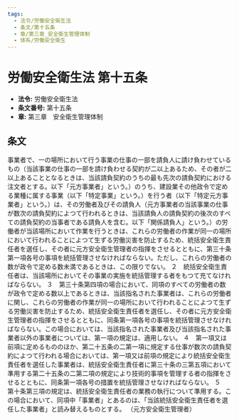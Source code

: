 ```yaml
---
tags:
  - 法令/労働安全衛生法
  - 条文/第十五条
  - 章/第三章_安全衛生管理体制
  - 体系/労働安全衛生
---
```

# 労働安全衛生法 第十五条

- **法令:** 労働安全衛生法
- **条文番号:** 第十五条
- **章:** 第三章　安全衛生管理体制

## 条文
事業者で、一の場所において行う事業の仕事の一部を請負人に請け負わせているもの（当該事業の仕事の一部を請け負わせる契約が二以上あるため、その者が二以上あることとなるときは、当該請負契約のうちの最も先次の請負契約における注文者とする。以下「元方事業者」という。）のうち、建設業その他政令で定める業種に属する事業（以下「特定事業」という。）を行う者（以下「特定元方事業者」という。）は、その労働者及びその請負人（元方事業者の当該事業の仕事が数次の請負契約によつて行われるときは、当該請負人の請負契約の後次のすべての請負契約の当事者である請負人を含む。以下「関係請負人」という。）の労働者が当該場所において作業を行うときは、これらの労働者の作業が同一の場所において行われることによつて生ずる労働災害を防止するため、統括安全衛生責任者を選任し、その者に元方安全衛生管理者の指揮をさせるとともに、第三十条第一項各号の事項を統括管理させなければならない。ただし、これらの労働者の数が政令で定める数未満であるときは、この限りでない。
２　統括安全衛生責任者は、当該場所においてその事業の実施を統括管理する者をもつて充てなければならない。
３　第三十条第四項の場合において、同項のすべての労働者の数が政令で定める数以上であるときは、当該指名された事業者は、これらの労働者に関し、これらの労働者の作業が同一の場所において行われることによつて生ずる労働災害を防止するため、統括安全衛生責任者を選任し、その者に元方安全衛生管理者の指揮をさせるとともに、同条第一項各号の事項を統括管理させなければならない。この場合においては、当該指名された事業者及び当該指名された事業者以外の事業者については、第一項の規定は、適用しない。
４　第一項又は前項に定めるもののほか、第二十五条の二第一項に規定する仕事が数次の請負契約によつて行われる場合においては、第一項又は前項の規定により統括安全衛生責任者を選任した事業者は、統括安全衛生責任者に第三十条の三第五項において準用する第二十五条の二第二項の規定により技術的事項を管理する者の指揮をさせるとともに、同条第一項各号の措置を統括管理させなければならない。
５　第十条第三項の規定は、統括安全衛生責任者の業務の執行について準用する。この場合において、同項中「事業者」とあるのは、「当該統括安全衛生責任者を選任した事業者」と読み替えるものとする。
（元方安全衛生管理者）

